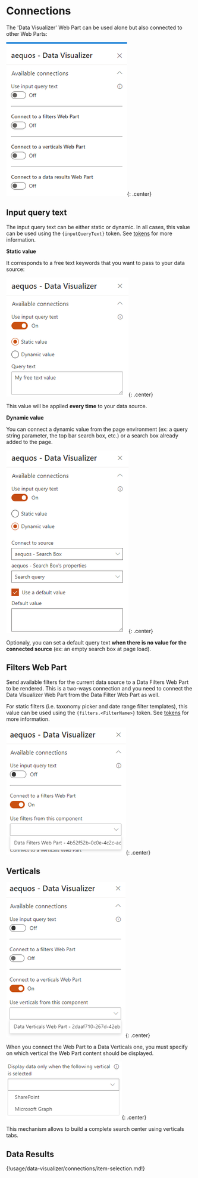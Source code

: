 # Connections

The 'Data Visualizer' Web Part can be used alone but also connected to other Web Parts:

!["Available connections"](../../../assets/webparts/data_visualizer/connections/available_connections.png){: .center}

## Input query text

The input query text can be either static or dynamic. In all cases, this value can be used using the `{inputQueryText}` token. See [tokens](../tokens.md) for more information.

**Static value**

It corresponds to a free text keywords that you want to pass to your data source:

!["Static value"](../../../assets/webparts/data_visualizer/connections/input_text_static.png){: .center}

This value will be applied **every time** to your data source.

**Dynamic value**

You can connect a dynamic value from the page environment (ex: a query string parameter, the top bar search box, etc.) or a search box already added to the page.

!["Dynamic value"](../../../assets/webparts/data_visualizer/connections/input_text_dynamic.png){: .center}

Optionaly, you can set a default query text **when there is no value for the connected source** (ex: an empty search box at page load). 

## Filters Web Part

Send available filters for the current data source to a Data Filters Web Part to be rendered. This is a two-ways connection and you need to connect the Data Visualizer Web Part from the Data Filter Web Part as well.

For static filters (i.e. taxonomy picker and date range filter templates), this value can be used using the `{filters.<FilterName>}` token. See [tokens](../tokens.md) for more information.

!["Filters"](../../../assets/webparts/data_visualizer/connections/filters.png){: .center}

## Verticals

!["Verticals"](../../../assets/webparts/data_visualizer/connections/verticals.png){: .center}

When you connect the Web Part to a Data Verticals one, you must specify on which vertical the Web Part content should be displayed.

!["Select vertical"](../../../assets/webparts/data_visualizer/connections/select_vertical.png){: .center}

This mechanism allows to build a complete search center using verticals tabs. 

## Data Results

{!usage/data-visualizer/connections/item-selection.md!}
